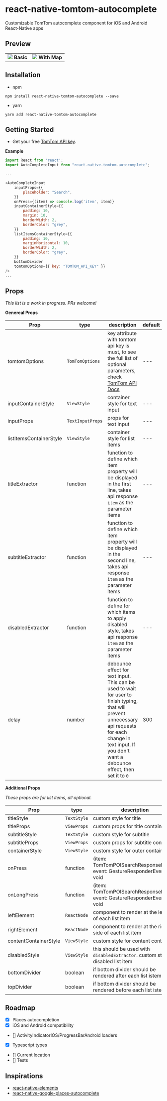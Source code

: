 # react-native-tomtom-autocomplete

Customizable TomTom autocomplete component for iOS and Android React-Native apps

## Preview

|                                                                                                                      |                                                                                                                           |
| :------------------------------------------------------------------------------------------------------------------: | :-----------------------------------------------------------------------------------------------------------------------: |
| ![](https://raw.githubusercontent.com/pROFESOR11/react-native-tomtom-autocomplete/master/assets/basic.gif) **Basic** | ![](https://raw.githubusercontent.com/pROFESOR11/react-native-tomtom-autocomplete/master/assets/withMap.gif) **With Map** |

## Installation

- npm

```
npm install react-native-tomtom-autocomplete --save
```

- yarn

```
yarn add react-native-tomtom-autocomplete
```

## Getting Started

- Get your free [TomTom API key](https://developer.tomtom.com/).

**Example**

```js
import React from 'react';
import AutoCompleteInput from "react-native-tomtom-autocomplete";

...

<AutoCompleteInput
    inputProps={{
        placeholder: "Search",
    }}
    onPress={(item) => console.log('item', item)}
    inputContainerStyle={{
        padding: 10,
        margin: 10,
        borderWidth: 2,
        borderColor: "grey",
    }}
    listItemsContainerStyle={{
        padding: 10,
        marginHorizontal: 10,
        borderWidth: 2,
        borderColor: "grey",
    }}
    bottomDivider
    tomtomOptions={{ key: "TOMTOM_API_KEY" }}
/>
...
```

## Props

_This list is a work in progress. PRs welcome!_

**Genereal Props**

| Prop                    | type             | description                                                                                                                                                                                                           | default | required |
| ----------------------- | ---------------- | --------------------------------------------------------------------------------------------------------------------------------------------------------------------------------------------------------------------- | ------- | -------- |
| tomtomOptions           | `TomTomOptions`  | key attribute with tomtom api key is must, to see the full list of optional parameters, check [TomTom API Docs](https://developer.tomtom.com/search-api/search-api-documentation-search/fuzzy-search)                 | ---     | true     |
| inputContainerStyle     | `ViewStyle`      | container style for text input                                                                                                                                                                                        | ---     | false    |
| inputProps              | `TextInputProps` | props for text input                                                                                                                                                                                                  | ---     | false    |
| listItemsContainerStyle | `ViewStyle`      | container style for list items                                                                                                                                                                                        | ---     | false    |
| titleExtractor          | function         | function to define which item property will be displayed in the first line, takes api response `item` as the parameter items                                                                                          | ---     | false    |
| subtitleExtractor       | function         | function to define which item property will be displayed in the second line, takes api response `item` as the parameter items                                                                                         | ---     | false    |
| disabledExtractor       | function         | function to define for which items to apply disabled style, takes api response `item` as the parameter items                                                                                                          | ---     | false    |
| delay                   | number           | debounce effect for text input. This can be used to wait for user to finish typing, that will prevent unnecessary api requests for each change in text input. If you don't want a debounce effect, then set it to `0` | 300     | false    |

**Additional Props**

_These props are for list items, all optional._

| Prop                  | type        | description                                                                       |
| --------------------- | ----------- | --------------------------------------------------------------------------------- |
| titleStyle            | `TextStyle` | custom style for title                                                            |
| titleProps            | `ViewProps` | custom props for title container                                                  |
| subtitleStyle         | `TextStyle` | custom style for subtitle                                                         |
| subtitleProps         | `ViewProps` | custom props for subtitle container                                               |
| containerStyle        | `ViewStyle` | custom style for outer container                                                  |
| onPress               | function    | (item: TomTomPOISearchResponseResult, event: GestureResponderEvent) => void       |
| onLongPress           | function    | (item: TomTomPOISearchResponseResult, event: GestureResponderEvent) => void       |
| leftElement           | `ReactNode` | component to render at the left side of each list item                            |
| rightElement          | `ReactNode` | component to render at the right side of each list item                           |
| contentContainerStyle | `ViewStyle` | custom style for content container                                                |
| disabledStyle         | `ViewStyle` | this should be used with `disabledExtractor`. custom style for disabled list item |
| bottomDivider         | boolean     | if bottom divider should be rendered after each list istem                        |
| topDivider            | boolean     | if bottom divider should be rendered before each list istem                       |

## Roadmap

- [x] Places autocompletion
- [x] iOS and Android compatibility
- [] ActivityIndicatorIOS/ProgressBarAndroid loaders
- [x] Typescript types
- [] Current location
- [] Tests

## Inspirations

- [react-native-elements](https://github.com/react-native-elements/react-native-elements)
- [react-native-google-places-autocomplete](https://github.com/FaridSafi/react-native-google-places-autocomplete)
